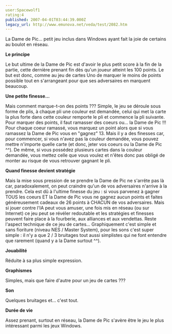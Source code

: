 ```yaml
---
user:Spacewolf1
rating:4
published: 2007-04-01T03:44:39.000Z
legacy_url: http://www.emunova.net/veda/test/2082.htm
---
```

La Dame de Pic... petit jeu inclus dans Windows ayant fait la joie de certains au boulot en réseau.  

  

**Le principe**  

Le but ultime de la Dame de Pic est d'avoir le plus petit score à la fin de la partie, cette dernière prenant fin dès qu'un joueur atteint les 100 points. Le but est donc, comme au jeu de cartes Uno de marquer le moins de points possible tout en s'arrangeant pour que ses adversaires en marquent beaucoup.  

  

**Une petite finesse...**  

Mais comment marque-t-on des points ??? Simple, le jeu se déroule sous forme de plis, à chaque pli une couleur est demandée, celui qui met la carte la plus forte dans cette couleur remporte le pli et commence la pli suivante. Pour marquer des points, il faut ramasser des coeurs ou... la Dame de Pic !!! Pour chaque coeur ramassé, vous marquez un point alors que si vous ramassez la Dame de Pic vous en "gagnez" 13\. Mais il y a des finesses car, pour commencer, si vous n'avez pas la couleur demandée, vous pouvez mettre n'importe quelle carte (et donc, jeter vos coeurs ou la Dame de Pic ^^). De même, si vous possédez plusieurs cartes dans la couleur demandée, vous mettez celle que vous voulez et n'êtes donc pas obligé de monter au risque de vous retrouver gagnant le pli.  

  

**Quand finesse devient stratégie**  

Mais la mise sous pression de se prendre la Dame de Pic ne s'arrête pas là car, paradoxalement, on peut craindre qu'un de vos adversaires n'arrive à la prendre. Cela est dû à l'ultime finesse du jeu : si vous parvenez à gagner TOUS les coeurs ET la Dame de Pic vous ne gagnez aucun points et faites généreusement cadeaux de 26 points à CHACUN de vos adversaires. Mais si jouer contre l'IA peut vous amuser, une fois mis en réseau (ou sur Internet) ce jeu peut se révéler redoutable et les stratégies et finesses peuvent faire place à la fourberie, aux alliances et aux vendettas. Reste l'aspect technique de ce jeu de cartes... Graphiquement c'est simple et sans fioriture (niveau NES / Master System), pour les sons c'est super simple : il n'y a que 2 / 3 bruitages tout aussi simplistes qui ne font entendre que rarement (quand y a la Dame surtout ^^).  

  

**Jouabilité**  

Réduite à sa plus simple expression.  

**Graphismes**  

Simples, mais que faire d'autre pour un jeu de cartes ???  

**Son**  

Quelques bruitages et... c'est tout.  

**Durée de vie**  

Assez prenant, surtout en réseau, la Dame de Pic s'avère être le jeu le plus intéressant parmi les jeux Windows.